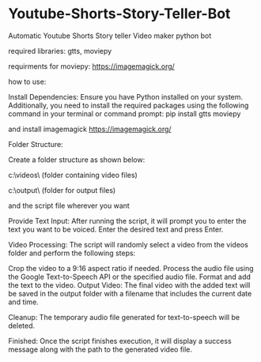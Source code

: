 # Youtube-Shorts-Story-Teller-Bot
Automatic Youtube Shorts Story teller Video maker python bot

required libraries:
gtts, moviepy

requirments for moviepy:
https://imagemagick.org/


how to use:

Install Dependencies:
Ensure you have Python installed on your system. Additionally, you need to install the required packages using the following command in your terminal or command prompt:
pip install gtts moviepy

and install imagemagick
https://imagemagick.org/

Folder Structure:

Create a folder structure as shown below:

c:\videos\ (folder containing video files)

c:\output\ (folder for output files)

and the script file wherever you want

Provide Text Input:
After running the script, it will prompt you to enter the text you want to be voiced. Enter the desired text and press Enter.

Video Processing:
The script will randomly select a video from the videos folder and perform the following steps:

Crop the video to a 9:16 aspect ratio if needed.
Process the audio file using the Google Text-to-Speech API or the specified audio file.
Format and add the text to the video.
Output Video:
The final video with the added text will be saved in the output folder with a filename that includes the current date and time.

Cleanup:
The temporary audio file generated for text-to-speech will be deleted.

Finished:
Once the script finishes execution, it will display a success message along with the path to the generated video file.
